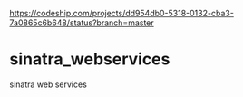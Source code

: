 https://codeship.com/projects/dd954db0-5318-0132-cba3-7a0865c6b648/status?branch=master

sinatra_webservices
===================
 
 
sinatra web services 
